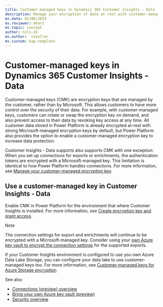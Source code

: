 ```yaml
---
title: Customer-managed keys in Dynamics 365 Customer Insights - Data
description: Manage your encryption of data at rest with customer-managed keys.
ms.date: 02/06/2024
ms.reviewer: mhart
ms.topic: concept
author: nils-2k
ms.author:  nikeller
ms.custom: bap-template
---
```


# Customer-managed keys in Dynamics 365 Customer Insights - Data

Customer-managed keys (CMK) are encryption keys that are managed by the customer, rather than by Microsoft. This allows customers to have more control over the security of their data. For example, with customer-managed keys, customers can rotate or swap the encryption key on demand, and also prevent access to their data by revoking key access at any time. All customer data stored in Power Platform is already encrypted at-rest with strong Microsoft-managed encryption keys by default, but Power Platform also provides the option to enable a customer-managed encryption key to increase data protection.

Customer Insights - Data supports also supports CMK with one exception: When you set up connections for exports or enrichments, the authentication tokens are encrypted with a Microsoft-managed key. This limitation is identical to how Power Platform handles connections. For more information, see [Manage your customer-managed encryption key](/power-platform/admin/customer-managed-key).

## Use a customer-managed key in Customer Insights - Data

Enable CMK in Power Platform for the environment that where Customer Insights is installed. For more information, see [Create encryption key and grant access](/power-platform/admin/customer-managed-key.md#create-encryption-key-and-grant-access).

> [!NOTE]
> The connection settings for export and enrichments will continue to be encrypted with a Microsoft-managed key. Consider using your [own Azure key vault to encrypt the connection settings](use-azure-key-vault.md) for the supported exports.

If your Customer Insights environment is configured to use you own Azure Data Lake Storage, you can configure your data lake to use customer-managed keys too. For more information, see [Customer-managed keys for Azure Storage encryption](/azure/storage/common/customer-managed-keys-overview)

See also

- [Connections (preview) overview](connections.md)
- [Bring your own Azure key vault (preview)](use-azure-key-vault.md)
- [Security overview](security-overview.md)
